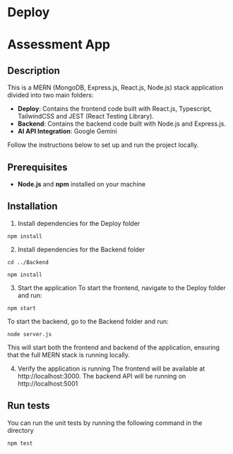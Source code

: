 # Deploy

# Assessment App

## Description

This is a MERN (MongoDB, Express.js, React.js, Node.js) stack application divided into two main folders:

- **Deploy**: Contains the frontend code built with React.js, Typescript, TailwindCSS and JEST (React Testing Library).
- **Backend**: Contains the backend code built with Node.js and Express.js.
- **AI API Integration**: Google Gemini

Follow the instructions below to set up and run the project locally.

## Prerequisites

- **Node.js** and **npm** installed on your machine

## Installation



1. Install dependencies for the Deploy folder 
```
npm install
```
2. Install dependencies for the Backend folder
```
cd ../Backend

npm install
```
3. Start the application
To start the frontend, navigate to the Deploy folder and run:
```
npm start
```
To start the backend, go to the Backend folder and run:
```
node server.js
```
This will start both the frontend and backend of the application, ensuring that the full MERN stack is running locally.

4. Verify the application is running
The frontend will be available at http://localhost:3000.
The backend API will be running on http://localhost:5001 

## Run tests
You can run the unit tests by running the following command in the directory

``` 
npm test
```
